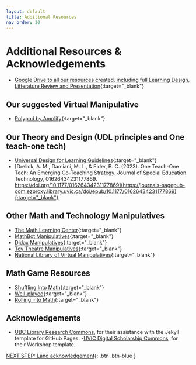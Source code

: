 ```yaml
---
layout: default
title: Additional Resources
nav_order: 10
---
```

# Additional Resources & Acknowledgements
- [Google Drive to all our resources created, including full Learning Design, Litterature Review and Presentation](https://drive.google.com/drive/folders/1-HhCuCr8roR5FFvCXLZRLb0e6DsduUDn?usp=drive_link){:target="_blank"}

## Our suggested Virtual Manipulative
- [Polypad by Amplify](https://polypad.amplify.com/p){:target="_blank"} 

## Our Theory and Design (UDL principles and One teach-one tech)
- [Universal Design for Learning Guidelines](https://udlguidelines.cast.org/){:target="_blank"}
- [Drelick, A. M., Damiani, M. L., & Elder, B. C. (2023). One Teach-One Tech: An Emerging Co-Teaching Strategy. Journal of Special Education Technology, 01626434231177869. https://doi.org/10.1177/01626434231177869](https://journals-sagepub-com.ezproxy.library.uvic.ca/doi/epub/10.1177/01626434231177869){:target="_blank"} 


## Other Math and Technology Manipulatives
- [The Math Learning Center](https://www.mathlearningcenter.org/apps){:target="_blank"}
- [MathBot Manipulatives](https://mathsbot.com/manipulativeMenu){:target="_blank"}
- [Didax Manipulatives](https://www.didax.com/math/virtual-manipulatives.html){:target="_blank"}
- [Toy Theatre Manipulatives](https://toytheater.com/category/teacher-tools/virtual-manipulatives/){:target="_blank"}
- [National Library of Virtual Manipulatives](http://nlvm.usu.edu/){:target="_blank"}

## Math Game Resources
- [Shuffling Into Math](https://www.amazon.ca/Shuffling-Into-Games-Kindergarten-Grade/dp/0968161324/ref=sr_1_1?crid=1PE8UDOG1H8XY&dib=eyJ2IjoiMSJ9.KEDeWxRdWk5rB-KL5cUlpLQSGrQad99h1wmlBDt8uMXGjHj071QN20LucGBJIEps.MZN0IbbezcHGrCW197uH8VU1ZA1u08y0uQoIEjxVbik&dib_tag=se&keywords=shuffling+into+math&qid=1710365583&sprefix=shuffling+into+math%2Caps%2C187&sr=8-1){:target="_blank"}
- [Well-played](https://www.learningtreecanada.com/pembroke-publishing-well-played-building-m-9988469.html){:target="_blank"}
- [Rolling into Math](https://creativemathematics.com/jane-felling/){:target="_blank"}
## Acknowledgements

- [UBC Library Research Commons](https://github.com/ubc-library-rc/), for their assistance with the Jekyll template for GitHub Pages.
-[UVIC Digital Scholarship Commons](https://onlineacademiccommunity.uvic.ca/dsc/workshops/), for their Workshop template. 

[NEXT STEP: Land acknowledgement](land-acknowledgement.html){: .btn .btn-blue }
